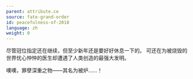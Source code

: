 ```yaml
---
parent: attribute.ce
source: fate-grand-order
id: peacefulness-of-2018
language: zh
weight: 0
---
```


尽管冠位指定还在继续，但至少新年还是要好好休息一下的。
可还在为被烧毁的世界忧心忡忡的医生却遭遇了人类创造的最强大发明。

噢噢，罪孽深重之物——其名为被炉……！
